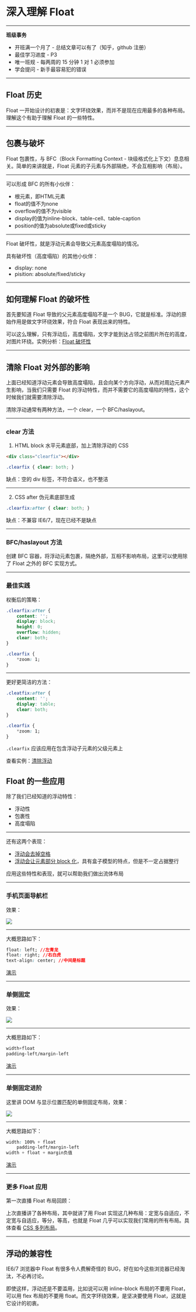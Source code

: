 # 深入理解 Float

---

**班级事务**

* 开班满一个月了 - 总结文章可以有了（知乎，github 注册）
* 最佳学习进度 - P3
* 唯一班规 - 每两周的 15 分钟 1 对 1 必须参加
* 学会提问 - 新手最容易犯的错误

---

## Float 历史

Float 一开始设计的初衷是：文字环绕效果，而并不是现在应用最多的各种布局。理解这个有助于理解 Float 的一些特性。

---

## 包裹与破坏

Float 包裹性，与 BFC（Block Formatting Context - 块级格式化上下文）息息相关。简单的来讲就是，Float 元素的子元素与外部隔绝，不会互相影响（布局）。

---

可以形成 BFC 的所有小伙伴：

* 根元素，即HTML元素
* float的值不为none
* overflow的值不为visible
* display的值为inline-block、table-cell、table-caption
* position的值为absolute或fixed或sticky

---

Float 破坏性，就是浮动元素会导致父元素高度塌陷的情况。

具有破坏性（高度塌陷）的其他小伙伴：

* display: none
* pisition: absolute/fixed/sticky

---

## 如何理解 Float 的破坏性

首先要知道 Float 导致的父元素高度塌陷不是一个 BUG，它就是标准。浮动的原始作用是做文字环绕效果，符合 Float 表现出来的特性。

可以这么理解，只有浮动后，高度塌陷，文字才能到达占领之前图片所在的高度，对图片环绕。实例分析：[Float 破坏性](https://codepen.io/ista/pen/GmwMvW)

---

## 清除 Float 对外部的影响

上面已经知道浮动元素会导致高度塌陷，且会向某个方向浮动，从而对周边元素产生影响，当我们只需要 Float 的浮动特性，而并不需要它的高度塌陷的特性，这个时候我们就需要清除浮动。

清除浮动通常有两种方法，一个 clear，一个 BFC/haslayout。

---

### clear 方法

1. HTML block 水平元素底部，加上清除浮动的 CSS

```html
<div class="clearfix"></div>
```

```css
.clearfix { clear: both; }
```

缺点：空的 div 标签，不符合语义，也不整洁

---

2. CSS after 伪元素底部生成

```css
.clearfix:after { clear: both; }
```

缺点：不兼容 IE6/7，现在已经不是缺点

---

### BFC/haslayout 方法

创建 BFC 容器，将浮动元素包裹，隔绝外部，互相不影响布局，这里可以使用除了 Float 之外的 BFC 实现方式。

---

### 最佳实践

权衡后的策略：

```css
.clearfix:after {
	content: '';
	display: block;
	height: 0;
	overflow: hidden;
	clear: both;
}

.clearfix {
	*zoom: 1;
}
```

---

更好更简洁的方法：

```css
.cleatfix:after {
	content: '';
	display: table;
	clear: both;
}

.clearfix {
	*zoom: 1;
}
```

`.clearfix` 应该应用在包含浮动子元素的父级元素上

查看实例：[清除浮动](https://codepen.io/ista/pen/QvJaOd)

## Float 的一些应用

除了我们已经知道的浮动特性：

* 浮动性
* 包裹性
* 高度塌陷

---

还有这两个表现：

* [浮动会去掉空格](https://codepen.io/ista/pen/EmOoJO)
* [浮动会让元素部分 block 化](https://codepen.io/ista/pen/vmQpqO)，具有盒子模型的特点，但是不一定占据整行

应用这些特性和表现，就可以帮助我们做出流体布局

---

### 手机页面导航栏

效果：

![](media/14950968683058/14953542218359.jpg)

---

大概思路如下：

```css
float: left; //左青龙
float: right; //右白虎
text-align: center; //中间是标题
```

[演示](https://codepen.io/ista/pen/oWQEgv)

---

### 单侧固定

效果：

![](media/14950968683058/14953547048919.jpg)

---

大概思路如下：

```css
width+float
padding-left/margin-left
```

[演示](https://codepen.io/ista/pen/BRGYjR)

---

### 单侧固定进阶

这里讲 DOM 与显示位置匹配的单侧固定布局，效果：

![](media/14950968683058/14953564173258.jpg)

---

大概思路如下：

```css
width: 100% + float
	padding-left/margin-left
width + float + margin负值
```

[演示](https://codepen.io/ista/pen/VbVQza)

---

### 更多 Float 应用

第一次直播 Float 布局回顾：

上次直播讲了各种布局，其中就讲了用 Float 实现这几种布局：定宽与自适应，不定宽与自适应，等分，等高，也就是 Float 几乎可以实现我们常用的所有布局。具体查看 [CSS 多列布局](https://codepen.io/ista/pen/WjXjXJ)。

---

## 浮动的兼容性

IE6/7 浏览器中 Float 有很多令人费解奇怪的 BUG，好在如今这些浏览器已经淘汰，不必再讨论。

即使这样，浮动还是不要滥用，比如说可以用 inline-block 布局的不要用 Float，可以用 flex 布局的不要用 float。而文字环绕效果，是坚决要使用 Float，这就是它设计的初衷。


